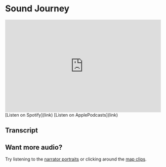 # Sound Journey

<iframe width="100%" height="300" scrolling="no" frameborder="no" allow="autoplay" src="https://w.soundcloud.com/player/?url=https%3A//api.soundcloud.com/tracks/1671850215%3Fsecret_token%3Ds-SjgFdfttSFV&color=%23ff5500&auto_play=false&hide_related=false&show_comments=true&show_user=true&show_reposts=false&show_teaser=true&visual=true"></iframe>
[Listen on Spotify](link) [Listen on ApplePodcasts](link)

## Transcript

## Want more audio?
Try listening to the [narrator portraits](https://daveshistory.nyc/narrators) or clicking around the [map clips](https://daveshistory.nyc/).
